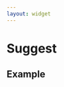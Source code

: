 ```yaml
---
layout: widget
---
```


# Suggest 

## Example

<link rel="stylesheet" href="{{site.baseurl}}stylesheets/nova/nova.suggest.css?t={{site.time | date: "%H%M%S"}}" />
<div>
    <style>
        #search_form {
            position: relative;
            width: 100%;
            margin: auto;
            margin-bottom: 100px;
            padding: 0;
        }

        .search {
            position: relative;
        }

        .input-container {
            margin-right: 50px;
        }

        #search_input {
            height: 30px;
            width: 100%;
            box-sizing: border-box;
            -webkit-box-sizing: border-box;
            -webkit-appearance: none;
            border: 1px solid #b4b4b4;
            border-radius: 0;
        }

        .submit-btn {
            text-align: center;
            background-color: #ececec;
            position: absolute;
            height: 30px;
            line-height: 30px;
            width: 50px;
            top: 0;
            right: 0;
            border: 1px solid #b4b4b4;
            border-left: 0;
            border-radius: 0;
            -webkit-appearance: none;
        }
    </style>
</div>
<form action="http://www.so.com/s" id="search_form" charset="gbk">
    <div class="search">
        <div class="input-container">
            <input type="text" name="q" id="search_input" autocomplete="off"/>
        </div>
        <input class="submit-btn" type="submit" value="Go"/>
    </div>
</form>
<script type="text/javascript" src="{{site.baseurl}}/javascripts/nova/nova.ui.js?t={{site.time | date: "%H%M%S"}}"></script>
<script type="text/javascript" src="{{site.baseurl}}/javascripts/nova/nova.suggest.js?t={{site.time | date: "%H%M%S"}}"></script>
<script type="text/javascript">
    var input = $('#search_input');    

    var suggest = new Suggest('#search_input', {
        url: 'http://sug.so.360.cn/suggest/word', 
        param: {encodeout: 'utf-8', encodein: 'utf-8'}, 
        method: 'jsonp', 
        preprocessFun: function(data) {
            var suggestlist = data['s']; 
            return suggestlist;
        }
    });
</script>


### CSS

    <link rel="stylesheet" href="nova.slide.css">

Include nova.suggest.css or copy the required styles from it.

### Javascript

    <script src="zepto.js"></script>
    <script src="zepto.touch.js"></script>
    <script src="nova.ui.js"></script>
    <script src="nova.suggest.js"></script>

### Usage

    <!-- include nova.slide.css -->
    <link rel="stylesheet" href="nova.suggest.css" />

    <form action="http://www.so.com/s" id="search_form" charset="gbk">
        <div class="search">
            <div class="input-container">
                <input type="text" name="q" id="search_input" autocomplete="off"/>
            </div>
            <input class="submit-btn" type="submit" value="Go"/>
        </div>
    </form>
    <script type="text/javascript" src="{{site.baseurl}}/javascripts/nova/nova.ui.js?t={{site.time | date: "%H%M%S"}}"></script>
    <script type="text/javascript" src="{{site.baseurl}}/javascripts/nova/nova.suggest.js?t={{site.time | date: "%H%M%S"}}"></script>
    <script type="text/javascript">
        var input = $('#search_input');    

        var suggest = new Suggest('#search_input', {
            url: 'http://sug.so.360.cn/suggest/word', 
            param: {encodeout: 'utf-8', encodein: 'utf-8'}, 
            method: 'jsonp', 
            preprocessFun: function(data) {
                var suggestlist = data['s']; 
                return suggestlist;
            }
        });
    </script>

### Configuration

     var config = {
            // 必填
            url: '',                                    // Suggest请求的url
            param: {},                                  // 请求的参数
            preprocessFun: null,                        // 服务端返回数据的预处理方法

            // 可选
            method: 'jsonp',                            // 请求方法，支持jsonp和ajax
            listCount: 5,                               // 最多显示suggestions个数 
            formID: undefined,                          // 表单ID, 默认为input框最近的外层Form元素 
            isStorable: true,                           // 是否通过localStorage保存搜索记录 
            storageKeyName: 'nova-search-history',      // 通过localStorage保存历史记录的key
            lazySuggestInterval_ms: 100,                // 每次input出suggest的延迟 
            showClose: true,                            // 是否显示关闭按钮
            showClearHistory: true,                     // 是否显示清理历史按钮
            closeText: 'Close',                         // 关闭按钮的文字
            clearHistoryText: 'Clear history',          // 清除历史记录的文字

            renderSuggestListFun: null,                 // 渲染Suggest列表的方法
            getSuggestTemplateFun: null,                // 获得单条Suggest模板的方法


            className: {
                container: 'nova-suggest',              // Suggest列表
                visible: 'nova-is-visible',             // 状态类，可视
                suggest: 'sugg-item',                   // 单条Suggest
                content: 'sugg-cont',                   // 单条Suggest的内容
                copyControl: 'sugg-copy',               // 单条Suggest的复制按钮
                control: 'sugg-control',                // Suggest列表下方的控制栏
                closeControl: 'sugg-close',             // 关闭按钮
                historyClearControl: 'sugg-clear'       // 清楚历史按钮
            }
        },

### Configuration - preprocessFun **Required**

Parse the data from server and return an Array of suggest strings.

    /*
     * @method preprocessFun 预处理服务端返回数据
     * @param {Object} data 服务端返回数据
     * @return {Array} 如['real time pcr', 'real time ling']
     * */
     function preprocessFun(data) {//...}

### Configuration - renderSuggestListFun **Optional**

Render the suggestion list in your own way.

    /*
     * @method renderSuggestListFun 渲染Suggest列表
     * @param {Array} data Suggest数据
     * */
     function renderSuggestListFun(data) {//...}

### Configuration - getSuggestTemplateFun **Optional**

Define your template of single suggest

This template support if, else, for, while, etc.   
See template documents [here](http://360.75team.com/~quguangyu/qwrap/js/_docs/_qiwu/index.htm#/qw/stringh/s.tmpl_.htm)

    /*
     * @method getSuggestTemplateFun
     * @return {String} template of single suggest
     **/
     function getSuggestTemplate() {//...}


#### template restrictions

1. You need to add attribute *data-role* to DOM elements to support functionalities.
2. Use {$suggest} as a placeholder for suggestion string

| Data-role         |  DOM  |
|-------------------|---------|
| suggest           | Single suggest element   |
| content           | Suggest content element    |
| copy-control      | Copy control element   |

See example:

    <div data-role="suggest">
        <span data-role="content">{$suggest}</span>
        <span data-role="copy-control"></span>
    </div>

